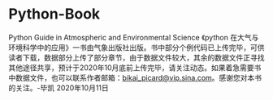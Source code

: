# Python-Book
Python Guide in Atmospheric and Environmental Science
《python 在大气与环境科学中的应用》一书由气象出版社出版。书中部分个例代码已上传完毕，可供读者下载，数据部分上传了部分章节，由于数据文件较大，其余的数据文件正寻找其他途径共享，预计于2020年10月底前上传完毕，请关注动态。如果着急需要书中数据文件，也可以联系作者邮箱：bikai_picard@vip.sina.com。感谢您对本书的关注。-毕凯 2020年10月11日
